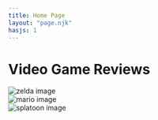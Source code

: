 ```yaml
---
title: Home Page
layout: "page.njk"
hasjs: 1
---
```


<h1 class="sub-title">Video Game Reviews</h1>



<div class="zelda-Div">
     <img src="Images/zelda.jpg" alt="zelda image">
</div>

<div class="mario-Div">
     <img src="Images/mario.jpg" alt="mario image">
</div>

<div class="splatoon-Div">
     <img src="Images/splatoon.jpg" alt="splatoon image">
</div>